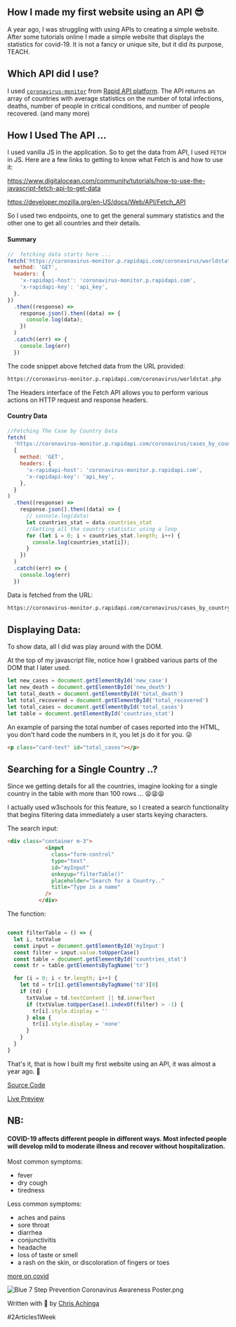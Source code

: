 ## How I  made my first website using an API 😎

A year ago, I was struggling with using APIs to creating a simple website. After some tutorials online I made a simple website that displays the statistics for covid-19. It is not a fancy or unique site, but it did its purpose, TEACH.

## Which API did I use?

I used [`coronavirus-monitor`](https://rapidapi.com/astsiatsko/api/coronavirus-monitor) from [Rapid API platform](https://rapidapi.com/). The API returns an array of countries with average statistics on the number of total infections, deaths, number of people in critical conditions, and number of people recovered. (and many more)

## How I Used The API ...

I used vanilla JS in the application. So to get the data from API, I used `FETCH` in JS.  Here are a few links to getting to know what Fetch is and how to use it:

https://www.digitalocean.com/community/tutorials/how-to-use-the-javascript-fetch-api-to-get-data

https://developer.mozilla.org/en-US/docs/Web/API/Fetch_API

So I used two endpoints, one to get the general summary statistics and the other one to get all countries and their details.

#### Summary

```js
//  fetching data starts here ...
fetch('https://coronavirus-monitor.p.rapidapi.com/coronavirus/worldstat.php', {
  method: 'GET',
  headers: {
    'x-rapidapi-host': 'coronavirus-monitor.p.rapidapi.com',
    'x-rapidapi-key': 'api_key',
  },
})
  .then((response) =>
    response.json().then((data) => {
      console.log(data);
    })
  )
  .catch((err) => {
    console.log(err)
  })
```

The code snippet above fetched data from the URL provided:

```txt
https://coronavirus-monitor.p.rapidapi.com/coronavirus/worldstat.php
```
The Headers interface of the Fetch API allows you to perform various actions on HTTP request and response headers.

#### Country Data

```js
//Fetching The Case by Country Data
fetch(
  'https://coronavirus-monitor.p.rapidapi.com/coronavirus/cases_by_country.php',
  {
    method: 'GET',
    headers: {
      'x-rapidapi-host': 'coronavirus-monitor.p.rapidapi.com',
      'x-rapidapi-key': 'api_key',
    },
  }
)
  .then((response) =>
    response.json().then((data) => {
      // console.log(data)
      let countries_stat = data.countries_stat
      //Getting all the country statistic using a loop
      for (let i = 0; i < countries_stat.length; i++) {
        console.log(countries_stat[i]);
      }
    })
  )
  .catch((err) => {
    console.log(err)
  })
````

Data is fetched from the URL:

```txt
https://coronavirus-monitor.p.rapidapi.com/coronavirus/cases_by_country.php
```

## Displaying Data:

To show data, all I did was play around with the DOM.

At the top of my javascript file, notice how I grabbed various parts of the DOM that I later used. 

```js
let new_cases = document.getElementById('new_case')
let new_death = document.getElementById('new_death')
let total_death = document.getElementById('total_death')
let total_recovered = document.getElementById('total_recovered')
let total_cases = document.getElementById('total_cases')
let table = document.getElementById('countries_stat')
```

An example of parsing the total number of cases reported into the HTML, you don't hard code the numbers in it, you let js do it for you. 😜

```html
<p class="card-text" id="total_cases"></p>
```

## Searching for a Single Country ..?

Since we getting details for all the countries, imagine looking for a single country in the table with more than 100 rows ... 😫😫😫

I actually used w3schools for this feature, so I created a search functionality that begins filtering data immediately a user starts keying characters.

The search input:
```html
<div class="container m-3">
            <input
              class="form-control"
              type="text"
              id="myInput"
              onkeyup="filterTable()"
              placeholder="Search for a Country.."
              title="Type in a name"
            />
          </div>
```

The function:

```js

const filterTable = () => {
  let i, txtValue
  const input = document.getElementById('myInput')
  const filter = input.value.toUpperCase()
  const table = document.getElementById('countries_stat')
  const tr = table.getElementsByTagName('tr')

  for (i = 0; i < tr.length; i++) {
    let td = tr[i].getElementsByTagName('td')[0]
    if (td) {
      txtValue = td.textContent || td.innerText
      if (txtValue.toUpperCase().indexOf(filter) > -1) {
        tr[i].style.display = ''
      } else {
        tr[i].style.display = 'none'
      }
    }
  }
}
```

That's it, that is how I built my first website using an API, it was almost a year ago. 👻

[Source Code](https://github.com/ChrisAchinga/covid19-stats)

[Live Preview](https://rona19stats.netlify.app/)

## NB:

####  COVID-19 affects different people in different ways. Most infected people will develop mild to moderate illness and recover without hospitalization.

Most common symptoms:

- fever
- dry cough
- tiredness

Less common symptoms:
- aches and pains
- sore throat
- diarrhea
- conjunctivitis
- headache
- loss of taste or smell
- a rash on the skin, or discoloration of fingers or toes

[more on covid](https://www.who.int/news-room/q-a-detail/q-a-coronaviruses#:~:text=symptoms)


![Blue 7 Step Prevention Coronavirus Awareness Poster.png](https://cdn.hashnode.com/res/hashnode/image/upload/v1616508152667/At00CxAPV.png)

Written with 💜 by [Chris Achinga](https://chrisdev.netlify.app/)

#2Articles1Week




